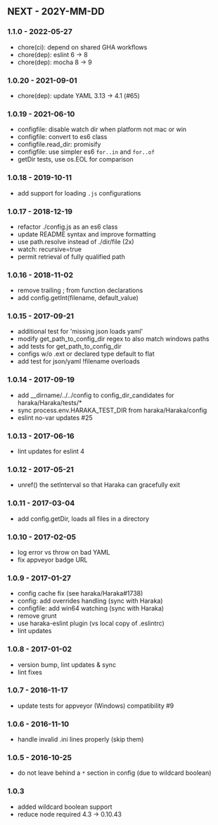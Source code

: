
## NEXT - 202Y-MM-DD


### 1.1.0 - 2022-05-27

- chore(ci): depend on shared GHA workflows
- chore(dep): eslint 6 -> 8
- chore(dep): mocha 8 -> 9


### 1.0.20 - 2021-09-01

- chore(dep): update YAML 3.13 -> 4.1 (#65)


### 1.0.19 - 2021-06-10

- configfile: disable watch dir when platform not mac or win
- configfile: convert to es6 class
- configfile.read_dir: promisify
- configfile: use simpler es6 `for..in` and `for..of`
- getDir tests, use os.EOL for comparison


### 1.0.18 - 2019-10-11

- add support for loading `.js` configurations


### 1.0.17 - 2018-12-19

- refactor ./config.js as an es6 class
- update README syntax and improve formatting
- use path.resolve instead of ./dir/file (2x)
- watch: recursive=true
- permit retrieval of fully qualified path


### 1.0.16 - 2018-11-02

- remove trailing ; from function declarations
- add config.getInt(filename, default_value)


### 1.0.15 - 2017-09-21

- additional test for 'missing json loads yaml'
- modify get_path_to_config_dir regex to also match windows paths
- add tests for get_path_to_config_dir
- configs w/o .ext or declared type default to flat
- add test for json/yaml !filename overloads


### 1.0.14 - 2017-09-19

- add __dirname/../../config to config_dir_candidates for haraka/Haraka/tests/*
- sync process.env.HARAKA_TEST_DIR from haraka/Haraka/config
- eslint no-var updates #25


### 1.0.13 - 2017-06-16

- lint updates for eslint 4


### 1.0.12 - 2017-05-21

- unref() the setInterval so that Haraka can gracefully exit


### 1.0.11 - 2017-03-04

- add config.getDir, loads all files in a directory


### 1.0.10 - 2017-02-05

- log error vs throw on bad YAML
- fix appveyor badge URL


### 1.0.9 - 2017-01-27

- config cache fix (see haraka/Haraka#1738)
- config: add overrides handling (sync with Haraka)
- configfile: add win64 watching (sync with Haraka)
- remove grunt
- use haraka-eslint plugin (vs local copy of .eslintrc)
- lint updates


### 1.0.8 - 2017-01-02

- version bump, lint updates & sync
- lint fixes


### 1.0.7 - 2016-11-17

- update tests for appveyor (Windows) compatibility #9


### 1.0.6 - 2016-11-10

- handle invalid .ini lines properly (skip them)


### 1.0.5 - 2016-10-25

- do not leave behind a `*` section in config (due to wildcard boolean)


### 1.0.3

- added wildcard boolean support
- reduce node required 4.3 -> 0.10.43
